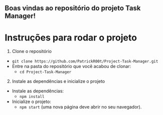 ## Boas vindas ao repositório do projeto Task Manager!

# Instruções para rodar o projeto
1. Clone o repositório
  * `git clone https://github.com/PatrickR00t/Project-Task-Manager.git`
  * Entre na pasta do repositório que você acabou de clonar:
    * `cd Project-Task-Manager`

2. Instale as dependências e inicialize o projeto
  * Instale as dependências:
    * `npm install`
  * Inicialize o projeto:
    * `npm start` (uma nova página deve abrir no seu navegador).
    